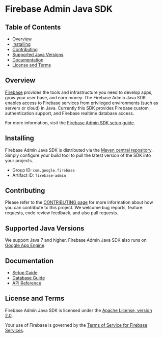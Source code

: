 # Firebase Admin Java SDK

## Table of Contents

 * [Overview](#overview)
 * [Installing](#installing)
 * [Contributing](#contributing)
 * [Supported Java Versions](#supported-java-versions)
 * [Documentation](#documentation)
 * [License and Terms](#license-and-terms)


## Overview

[Firebase](https://firebase.google.com) provides the tools and infrastructure
you need to develop apps, grow your user base, and earn money. The Firebase
Admin Java SDK enables access to Firebase services from privileged environments
(such as servers or cloud) in Java. Currently this SDK provides
Firebase custom authentication support, and Firebase realtime database access.

For more information, visit the
[Firebase Admin SDK setup guide](https://firebase.google.com/docs/admin/setup/).


## Installing

Firebase Admin Java SDK is distributed via the
[Maven central repository](https://repo1.maven.org/maven2/com/google/firebase/firebase-admin/).
Simply configure your build tool to pull the latest version of the SDK into
your projects.

 * Group ID: `com.google.firebase`
 * Artifact ID: `firebase-admin`


## Contributing

Please refer to the [CONTRIBUTING page](./CONTRIBUTING.md) for more information
about how you can contribute to this project. We welcome bug reports, feature
requests, code review feedback, and also pull requests. 


## Supported Java Versions

We support Java 7 and higher. Firebase Admin Java SDK also runs on [Google App
Engine](https://cloud.google.com/appengine/).


## Documentation

* [Setup Guide](https://firebase.google.com/docs/admin/setup/)
* [Database Guide](https://firebase.google.com/docs/database/admin/start/)
* [API Reference](https://firebase.google.com/docs/reference/admin/java/reference/packages)


## License and Terms

Firebase Admin Java SDK is licensed under the
[Apache License, version 2.0](http://www.apache.org/licenses/LICENSE-2.0).

Your use of Firebase is governed by the
[Terms of Service for Firebase Services](https://firebase.google.com/terms/).

